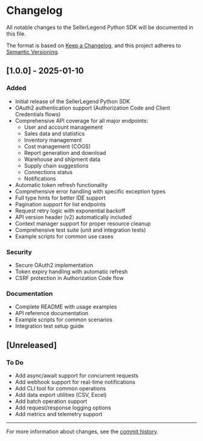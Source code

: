 # Changelog

All notable changes to the SellerLegend Python SDK will be documented in this file.

The format is based on [Keep a Changelog](https://keepachangelog.com/en/1.0.0/),
and this project adheres to [Semantic Versioning](https://semver.org/spec/v2.0.0.html).

## [1.0.0] - 2025-01-10

### Added
- Initial release of the SellerLegend Python SDK
- OAuth2 authentication support (Authorization Code and Client Credentials flows)
- Comprehensive API coverage for all major endpoints:
  - User and account management
  - Sales data and statistics
  - Inventory management
  - Cost management (COGS)
  - Report generation and download
  - Warehouse and shipment data
  - Supply chain suggestions
  - Connections status
  - Notifications
- Automatic token refresh functionality
- Comprehensive error handling with specific exception types
- Full type hints for better IDE support
- Pagination support for list endpoints
- Request retry logic with exponential backoff
- API version header (v2) automatically included
- Context manager support for proper resource cleanup
- Comprehensive test suite (unit and integration tests)
- Example scripts for common use cases

### Security
- Secure OAuth2 implementation
- Token expiry handling with automatic refresh
- CSRF protection in Authorization Code flow

### Documentation
- Complete README with usage examples
- API reference documentation
- Example scripts for common scenarios
- Integration test setup guide

## [Unreleased]

### To Do
- Add async/await support for concurrent requests
- Add webhook support for real-time notifications
- Add CLI tool for common operations
- Add data export utilities (CSV, Excel)
- Add batch operation support
- Add request/response logging options
- Add metrics and telemetry support

---

For more information about changes, see the [commit history](https://github.com/sellerlegend/sellerlegend_api_py/commits/main).